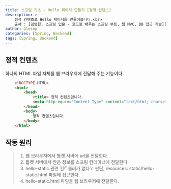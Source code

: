 ```yaml
---
title: 스프링 기초 - Hello 페이지 만들기 [정적 컨텐츠]
description: >-
    정적 컨텐츠로 Hello 페이지를 만들어봅니다.<br>  
    출처 : [김영한, 스프링 입문 - 코드로 배우는 스프링 부트, 웹 MVC, DB 접근 기술](https://www.inflearn.com/course/%EC%8A%A4%ED%94%84%EB%A7%81-%EC%9E%85%EB%AC%B8-%EC%8A%A4%ED%94%84%EB%A7%81%EB%B6%80%ED%8A%B8
author: Glesep
categories: [Spring, Backend]
tags: [Spring, Backend]
---
```


## 정적 컨텐츠
하나의 HTML 파일 자체를 웹 브라우저에 전달해 주는 기능이다.
```html
    <!DOCTYPE HTML>
    <html>
        <head>
            <title> 정적 컨텐츠입니다.
            <meta http-equiv="Content Type" content="text/html; charset=UTF-8">
        </head>
        <body>
            정적 컨텐츠입니다.
        </body>
    </html>
```

## 작동 원리
>1. 웹 브라우저에서 톰켓 서버에 url을 전달한다.
>2. 톰켓 서버에서 받은 정보를 스프링 컨테이너에 전달한다.
>3. hello-static 관련 컨트롤러가 없다고 판단, resources: static/hello-static.html 파일에 접근한다.
>4. hello-static.html 파일을 웹 브라우저에 전달한다.